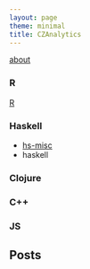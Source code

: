 ```yaml
---
layout: page
theme: minimal
title: CZAnalytics
---
```


[about](about.md)

### R

[R](http://www.r-project.org/)

### Haskell

- [hs-misc](https://github.com/czanalytics/hs-misc)
- haskell

### Clojure


### C++


### JS


## Posts
